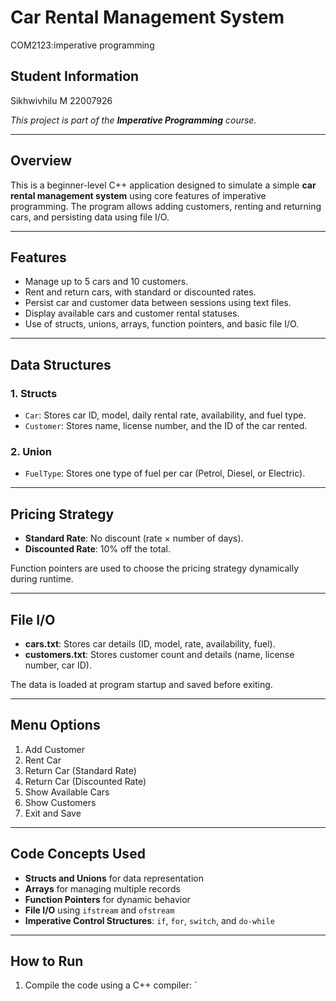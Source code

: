 # Car Rental Management System
COM2123:imperative programming



## Student Information
Sikhwivhilu M 22007926

*This project is part of the **Imperative Programming** course.*

---

## Overview

This is a beginner-level C++ application designed to simulate a simple **car rental management system** using core features of imperative programming. The program allows adding customers, renting and returning cars, and persisting data using file I/O.

---

## Features

- Manage up to 5 cars and 10 customers.
- Rent and return cars, with standard or discounted rates.
- Persist car and customer data between sessions using text files.
- Display available cars and customer rental statuses.
- Use of structs, unions, arrays, function pointers, and basic file I/O.

---

## Data Structures

### 1. **Structs**
- `Car`: Stores car ID, model, daily rental rate, availability, and fuel type.
- `Customer`: Stores name, license number, and the ID of the car rented.

### 2. **Union**
- `FuelType`: Stores one type of fuel per car (Petrol, Diesel, or Electric).

---

## Pricing Strategy

- **Standard Rate**: No discount (rate × number of days).
- **Discounted Rate**: 10% off the total.

Function pointers are used to choose the pricing strategy dynamically during runtime.

---

## File I/O

- **cars.txt**: Stores car details (ID, model, rate, availability, fuel).
- **customers.txt**: Stores customer count and details (name, license number, car ID).

The data is loaded at program startup and saved before exiting.

---

## Menu Options

1. Add Customer  
2. Rent Car  
3. Return Car (Standard Rate)  
4. Return Car (Discounted Rate)  
5. Show Available Cars  
6. Show Customers  
7. Exit and Save

---

## Code Concepts Used

- **Structs and Unions** for data representation
- **Arrays** for managing multiple records
- **Function Pointers** for dynamic behavior
- **File I/O** using `ifstream` and `ofstream`
- **Imperative Control Structures**: `if`, `for`, `switch`, and `do-while`

---

## How to Run

1. Compile the code using a C++ compiler:
   `
